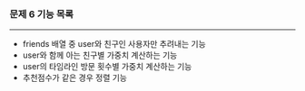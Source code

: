 ### 문제 6 기능 목록

---
- friends 배열 중 user와 친구인 사용자만 추려내는 기능
- user와 함께 아는 친구별 가중치 계산하는 기능
- user의 타임라인 방문 횟수별 가중치 계산하는 기능
- 추천점수가 같은 경우 정렬 기능